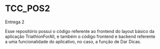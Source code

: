 # TCC_POS2
Entrega 2

Esse repositório possui o código referente ao frontend do layout básico da aplicação TriathlonForAll, e também o código frontend e backend referente a uma funcionalidade do aplicativo, no caso, a função de Dar Dicas.
